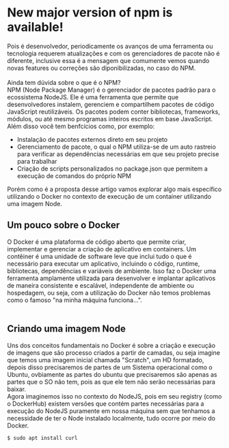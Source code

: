 # New major version of npm is available!
</hr>

Pois é desenvolvedor, periodicamente os avanços de uma ferramenta ou tecnologia requerem atualizações e com os gerenciadores de pacote não é diferente, inclusive essa é a mensagem que comumente vemos quando novas features ou correções são diponibilizadas, no caso do NPM. 
</br></br>
Ainda tem dúvida sobre o que é o NPM?</br>
NPM (Node Package Manager) é o gerenciador de pacotes padrão para o ecossistema NodeJS. Ele é uma ferramenta que permite que desenvolvedores instalem, gerenciem e compartilhem pacotes de código JavaScript reutilizáveis. Os pacotes podem conter bibliotecas, frameworks, módulos, ou até mesmo programas inteiros escritos em base JavaScript. Além disso você tem benfcícios como, por exemplo:
<ul>
  <li>Instalação de pacotes externos direto em seu projeto</li>
  <li>Gerenciamento de pacote, o qual o NPM utiliza-se de um auto rastreio para verificar as dependências necessárias em que seu projeto precise para trabalhar</li>
  <li>Criação de scripts personalizados no package.json que permitem a execução de comandos do próprio NPM</li>
</ul>
Porém como é a proposta desse artigo vamos explorar algo mais específico utilizando o Docker no contexto de execução de um container utilizando uma imagem Node.
</br>
<h2>Um pouco sobre o Docker</h2>
O Docker é uma plataforma de código aberto que permite criar, implementar e gerenciar a criação de aplicativo em containers. Um contêiner é uma unidade de software leve que inclui tudo o que é necessário para executar um aplicativo, incluindo o código, runtime, bibliotecas, dependências e variáveis de ambiente. Isso faz o Docker uma ferramenta amplamente utilizada para desenvolver e implantar aplicativos de maneira consistente e escalável, independente de ambiente ou hospedagem, ou seja, com a utilização do Docker não temos problemas como o famoso "na minha máquina funciona...".
</br></br>
<h2>Criando uma imagem Node</h2>
Uns dos conceitos fundamentais no Docker é sobre a criação e execução de imagens que são processo criados a partir de camadas, ou seja imagine que temos uma imagem inicial chamada "Scratch", um HD formatado, depois disso precisaremos de partes de um Sistema operacional como o Ubuntu, ovbiamente as partes do ubuntu que precisaremos são apenas as partes que o SO não tem, pois as que ele tem não serão necessárias para baixar.</br>
Agora imaginemos isso no contexto do NodeJS, pois em seu registry (como o DockerHub) existem versões que contém partes necessárias para a execução do NodeJS puramente em nossa máquina sem que tenhamos a necessidade de ter o Node instalado localmente, tudo ocorre por meio do Docker. 

```bash 
$ sudo apt install curl
```
